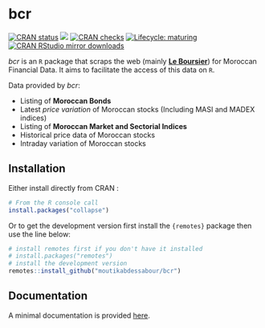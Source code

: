 
<!-- README.md is generated from README.Rmd. Please edit that file -->

# bcr

<!-- badges: start -->

[![CRAN
status](https://www.r-pkg.org/badges/version/bcr)](https://cran.r-project.org/package=bcr)
[![](https://img.shields.io/badge/dev%20-0.1.1-green.svg)](https://github.com/moutikabdessabour/bcr)
[![CRAN
checks](https://cranchecks.info/badges/worst/bcr)](https://cran.r-project.org/web/checks/check_results_bcr.html)
[![Lifecycle:
maturing](https://img.shields.io/badge/lifecycle-maturing-blue.svg)](https://www.tidyverse.org/lifecycle/#maturing)
[![CRAN RStudio mirror
downloads](https://cranlogs.r-pkg.org/badges/last-month/bcr?color=grey)](https://moutikabdessabour.github.io/bcr/)
<!-- badges: end -->

*bcr* is an `R` package that scraps the web (mainly [**Le
Boursier**](https://leboursier.ma)) for Moroccan Financial Data. It aims
to facilitate the access of this data on `R`.

Data provided by *bcr*:

  - Listing of **Moroccan Bonds**
  - Latest *price variation* of Moroccan stocks (Including MASI and
    MADEX indices)
  - Listing of **Moroccan Market and Sectorial Indices**
  - Historical price data of Moroccan stocks
  - Intraday variation of Moroccan stocks

## Installation

Either install directly from CRAN :

``` r
# From the R console call
install.packages("collapse")
```

Or to get the development version first install the `{remotes}` package
then use the line below:

``` r
# install remotes first if you don't have it installed
# install.packages("remotes")
# install the development version
remotes::install_github("moutikabdessabour/bcr")
```

## Documentation

A minimal documentation is provided
[here](https://moutikabdessabour.github.io/bcr/reference/index.html).

